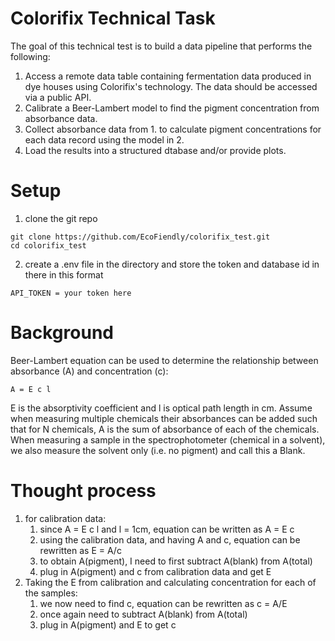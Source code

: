 # Colorifix Technical Task

The goal of this technical test is to build a data pipeline that performs the following:
1. Access a remote data table containing fermentation data produced in dye houses using Colorifix's technology. The data should be accessed via a public API.
2. Calibrate a Beer-Lambert model to find the pigment concentration from absorbance data.
3. Collect absorbance data from 1. to calculate pigment concentrations for each data record using the model in 2.
4. Load the results into a structured dtabase and/or provide plots.

# Setup
1. clone the git repo
```
git clone https://github.com/EcoFiendly/colorifix_test.git
cd colorifix_test
```

2. create a .env file in the directory and store the token and database id in there in this format
```
API_TOKEN = your token here
```

# Background
Beer-Lambert equation can be used to determine the relationship between absorbance (A) and concentration (c):
```
A = E c l
```
E is the absorptivity coefficient and l is optical path length in cm.
Assume when measuring multiple chemicals their absorbances can be added such that for N chemicals, A is the sum of absorbance of each of the chemicals. When measuring a sample in the spectrophotometer (chemical in a solvent), we also measure the solvent only (i.e. no pigment) and call this a Blank.

# Thought process
1. for calibration data:
    1. since A = E c l and l = 1cm, equation can be written as A = E c
    2. using the calibration data, and having A and c, equation can be rewritten as E = A/c
    3. to obtain A(pigment), I need to first subtract A(blank) from A(total)
    3. plug in A(pigment) and c from calibration data and get E
2. Taking the E from calibration and calculating concentration for each of the samples:
    1. we now need to find c, equation can be rewritten as c = A/E
    2. once again need to subtract A(blank) from A(total)
    3. plug in A(pigment) and E to get c